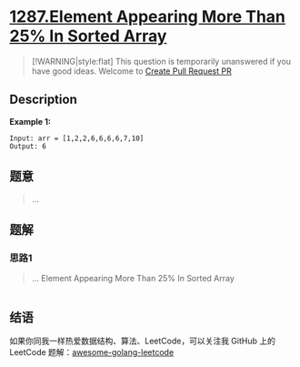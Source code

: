 # [1287.Element Appearing More Than 25% In Sorted Array][title]

> [!WARNING|style:flat]
> This question is temporarily unanswered if you have good ideas. Welcome to [Create Pull Request PR](https://github.com/kylesliu/awesome-golang-leetcode)

## Description

**Example 1:**

```
Input: arr = [1,2,2,6,6,6,6,7,10]
Output: 6
```

## 题意
> ...

## 题解

### 思路1
> ...
Element Appearing More Than 25% In Sorted Array
```go
```


## 结语

如果你同我一样热爱数据结构、算法、LeetCode，可以关注我 GitHub 上的 LeetCode 题解：[awesome-golang-leetcode][me]

[title]: https://leetcode.com/problems/element-appearing-more-than-25-in-sorted-array/
[me]: https://github.com/kylesliu/awesome-golang-leetcode
